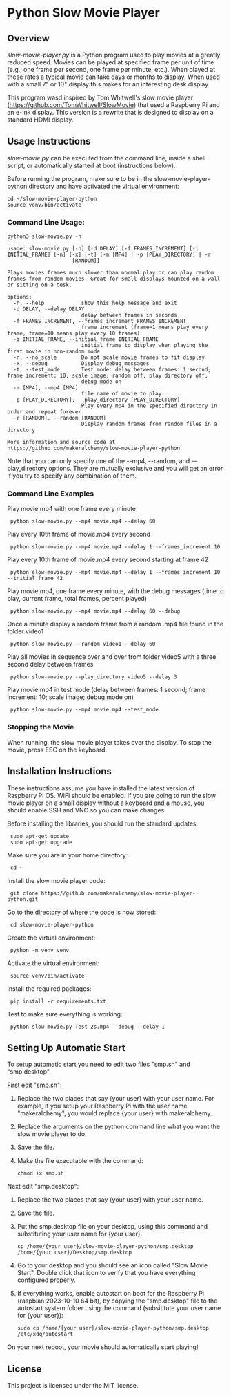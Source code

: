 # Python Slow Movie Player

## Overview
*slow-movie-player.py* is a Python program used to play movies at a greatly reduced speed. 
Movies can be played at specified frame per unit of time (e.g., one frame per second, one frame per minute, etc.).
When played at these rates a typical movie can take days or months to display.
When used with a small 7" or 10" display this makes for an interesting desk display.

This program wasd inspired by Tom Whitwell's slow movie player (https://github.com/TomWhitwell/SlowMovie) that used a Raspberry Pi and an e-Ink display.
This version is a rewrite that is designed to display on a standard HDMI display.

## Usage Instructions

*slow-movie.py* can be executed from the command line, inside a shell script, or automatically started at boot (instructions below).

Before running the program, make sure to be in the slow-movie-player-python directory and have activated the virtual environment:

    cd ~/slow-movie-player-python
    source venv/bin/activate

### Command Line Usage:
```
python3 slow-movie.py -h

usage: slow-movie.py [-h] [-d DELAY] [-f FRAMES_INCREMENT] [-i INITIAL_FRAME] [-n] [-x] [-t] [-m [MP4] | -p [PLAY_DIRECTORY] | -r
                     [RANDOM]]

Plays movies frames much slower than normal play or can play random frames from random movies. Great for small displays mounted on a wall
or sitting on a desk.

options:
  -h, --help            show this help message and exit
  -d DELAY, --delay DELAY
                        delay between frames in seconds
  -f FRAMES_INCREMENT, --frames_increment FRAMES_INCREMENT
                        frame increment (frame=1 means play every frame, frame=10 means play every 10 frames)
  -i INITIAL_FRAME, --initial_frame INITIAL_FRAME
                        initial frame to display when playing the first movie in non-random mode
  -n, --no_scale        Do not scale movie frames to fit display
  -x, --debug           Display debug messages
  -t, --test_mode       Test mode: delay between frames: 1 second; frame increment: 10; scale image; random off; play directory off;
                        debug mode on
  -m [MP4], --mp4 [MP4]
                        file name of movie to play
  -p [PLAY_DIRECTORY], --play_directory [PLAY_DIRECTORY]
                        Play every mp4 in the specified directory in order and repeat forever
  -r [RANDOM], --random [RANDOM]
                        Display random frames from random files in a directory

More information and source code at https://github.com/makeralchemy/slow-movie-player-python
```

Note that you can only specify one of the --mp4, --random, and --play_directory options. 
They are mutually exclusive and you will get an error if you try to specify any combination of them.

### Command Line Examples

Play movie.mp4 with one frame every minute

     python slow-movie.py --mp4 movie.mp4 --delay 60

Play every 10th frame of movie.mp4 every second

     python slow-movie.py --mp4 movie.mp4 --delay 1 --frames_increment 10
     
Play every 10th frame of movie.mp4 every second starting at frame 42

     python slow-movie.py --mp4 movie.mp4 --delay 1 --frames_increment 10 --initial_frame 42

Play movie.mp4, one frame every minute, with the debug messages (time to play, current frame, total frames, percent played)

     python slow-movie.py --mp4 movie.mp4 --delay 60 --debug

Once a minute display a random frame from a random .mp4 file found in the folder video1
   
     python slow-movie.py --random video1 --delay 60

Play all movies in sequence over and over from folder video5 with a three second delay between frames

     python slow-movie.py --play_directory video5 --delay 3

Play movie.mp4 in test mode (delay between frames: 1 second; frame increment: 10; scale image; debug mode on)

     python slow-movie.py --mp4 movie.mp4 --test_mode

### Stopping the Movie

When running, the slow movie player takes over the display. 
To stop the movie, press ESC on the keyboard.

## Installation Instructions

These instructions assume you have installed the latest version of Raspberry Pi OS.
WiFi should be enabled.
If you are going to run the slow movie player on a small display without a keyboard and a mouse, you should enable SSH and VNC so you can make changes.

Before installing the libraries, you should run the standard updates:

     sudo apt-get update
     sudo apt-get upgrade

Make sure you are in your home directory:

     cd ~
     
Install the slow movie player code:

     git clone https://github.com/makeralchemy/slow-movie-player-python.git

Go to the directory of where the code is now stored:

     cd slow-movie-player-python
     
Create the virtual environment:

     python -m venv venv
     
Activate the virtual environment:

     source venv/bin/activate
     
Install the required packages:

     pip install -r requirements.txt

Test to make sure everything is working:

     python slow-movie.py Test-2s.mp4 --debug --delay 1

## Setting Up Automatic Start

To setup automatic start you need to edit two files "smp.sh" and "smp.desktop".

First edit "smp.sh":
1. Replace the two places that say {your user} with your user name. 
For example, if you setup your Raspberry Pi with the user name "makeralchemy", you would replace {your user} with makeralchemy.
2. Replace the arguments on the python command line what you want the slow movie player to do.
3. Save the file.

4. Make the file executable with the command:

       chmod +x smp.sh

Next edit "smp.desktop":

1. Replace the two places that say {your user} with your user name.
2. Save the file.

4. Put the smp.desktop file on your desktop, using this command and substituting your user name for {your user}. 

       cp /home/{your user}/slow-movie-player-python/smp.desktop /home/{your user}/Desktop/smp.desktop

5. Go to your desktop and you should see an icon called "Slow Movie Start". Double click that icon to verify that you have everything configured properly.

6. If everything works, enable autostart on boot for the Raspberry Pi (raspbian 2023-10-10 64 bit), by copying the "smp.desktop" file to the autostart system folder using the command (subsititute your user name for {your user}): 

       sudo cp /home/{your user}/slow-movie-player-python/smp.desktop  /etc/xdg/autostart
 
On your next reboot, your movie should automatically start playing!

## License
This project is licensed under the MIT license.